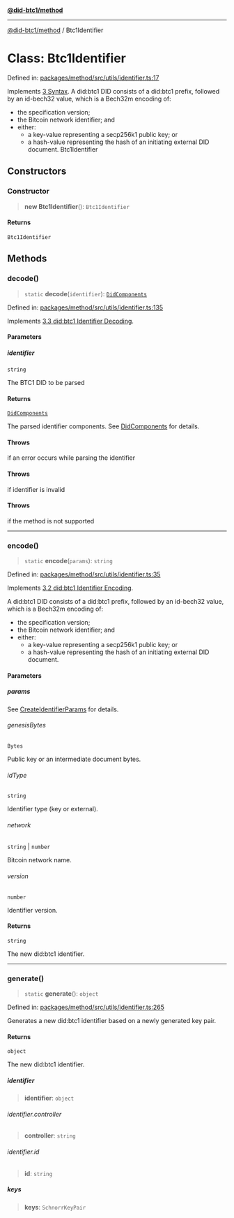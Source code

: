 [**@did-btc1/method**](../README.md)

***

[@did-btc1/method](../globals.md) / Btc1Identifier

# Class: Btc1Identifier

Defined in: [packages/method/src/utils/identifier.ts:17](https://github.com/dcdpr/did-btc1-js/blob/4ab6f9915d95beed9bc633644c9db1539395f512/packages/method/src/utils/identifier.ts#L17)

Implements [3 Syntax](https://dcdpr.github.io/did-btc1/#syntax).
A did:btc1 DID consists of a did:btc1 prefix, followed by an id-bech32 value, which is a Bech32m encoding of:
   - the specification version;
   - the Bitcoin network identifier; and
   - either:
     - a key-value representing a secp256k1 public key; or
     - a hash-value representing the hash of an initiating external DID document.
 Btc1Identifier

## Constructors

### Constructor

> **new Btc1Identifier**(): `Btc1Identifier`

#### Returns

`Btc1Identifier`

## Methods

### decode()

> `static` **decode**(`identifier`): [`DidComponents`](../interfaces/DidComponents.md)

Defined in: [packages/method/src/utils/identifier.ts:135](https://github.com/dcdpr/did-btc1-js/blob/4ab6f9915d95beed9bc633644c9db1539395f512/packages/method/src/utils/identifier.ts#L135)

Implements [3.3 did:btc1 Identifier Decoding](https://dcdpr.github.io/did-btc1/#didbtc1-identifier-decoding).

#### Parameters

##### identifier

`string`

The BTC1 DID to be parsed

#### Returns

[`DidComponents`](../interfaces/DidComponents.md)

The parsed identifier components. See [DidComponents](../interfaces/DidComponents.md) for details.

#### Throws

if an error occurs while parsing the identifier

#### Throws

if identifier is invalid

#### Throws

if the method is not supported

***

### encode()

> `static` **encode**(`params`): `string`

Defined in: [packages/method/src/utils/identifier.ts:35](https://github.com/dcdpr/did-btc1-js/blob/4ab6f9915d95beed9bc633644c9db1539395f512/packages/method/src/utils/identifier.ts#L35)

Implements [3.2 did:btc1 Identifier Encoding](https://dcdpr.github.io/did-btc1/#didbtc1-identifier-encoding).

A did:btc1 DID consists of a did:btc1 prefix, followed by an id-bech32 value, which is a Bech32m encoding of:
 - the specification version;
 - the Bitcoin network identifier; and
 - either:
   - a key-value representing a secp256k1 public key; or
   - a hash-value representing the hash of an initiating external DID document.

#### Parameters

##### params

See [CreateIdentifierParams](../interfaces/CreateIdentifierParams.md) for details.

###### genesisBytes

`Bytes`

Public key or an intermediate document bytes.

###### idType

`string`

Identifier type (key or external).

###### network

`string` \| `number`

Bitcoin network name.

###### version

`number`

Identifier version.

#### Returns

`string`

The new did:btc1 identifier.

***

### generate()

> `static` **generate**(): `object`

Defined in: [packages/method/src/utils/identifier.ts:265](https://github.com/dcdpr/did-btc1-js/blob/4ab6f9915d95beed9bc633644c9db1539395f512/packages/method/src/utils/identifier.ts#L265)

Generates a new did:btc1 identifier based on a newly generated key pair.

#### Returns

`object`

The new did:btc1 identifier.

##### identifier

> **identifier**: `object`

###### identifier.controller

> **controller**: `string`

###### identifier.id

> **id**: `string`

##### keys

> **keys**: `SchnorrKeyPair`
